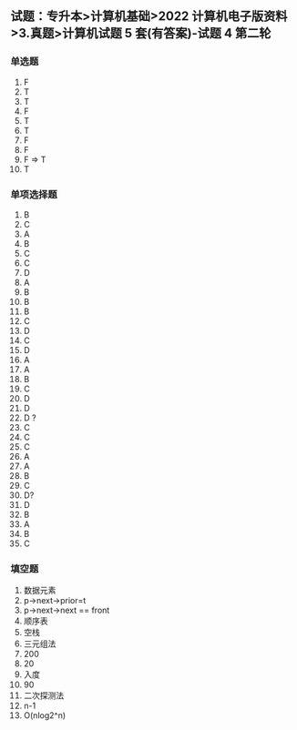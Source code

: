 ## 试题：专升本>计算机基础>2022 计算机电子版资料>3.真题>计算机试题 5 套(有答案)-试题 4 第二轮

### 单选题

1. F
2. T
3. T
4. F
5. T
6. T
7. F
8. F
9. F => T
10. T

### 单项选择题

1. B
2. C
3. A
4. B
5. C
6. C
7. D
8. A
9. B
10. B
11. B
12. C
13. D
14. C
15. D
16. A
17. A
18. B
19. C
20. D
21. D
22. D ?
23. C
24. C
25. C
26. A
27. A
28. B
29. C
30. D?
31. D
32. B
33. A
34. B
35. C

### 填空题

1. 数据元素
2. p->next->prior=t
3. p->next->next == front
4. 顺序表
5. 空栈
6. 三元组法
7. 200
8. 20
9. 入度
10. 90
11. 二次探测法
12. n-1
13. O(nlog2^n)
